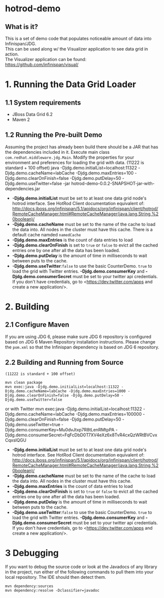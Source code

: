 <!---
JBoss, Home of Professional Open Source
Copyright 2011 Red Hat Inc. and/or its affiliates and other
contributors as indicated by the @author tags. All rights reserved.
See the copyright.txt in the distribution for a full listing of
individual contributors.

This is free software; you can redistribute it and/or modify it
under the terms of the GNU Lesser General Public License as
published by the Free Software Foundation; either version 2.1 of
the License, or (at your option) any later version.

This software is distributed in the hope that it will be useful,
but WITHOUT ANY WARRANTY; without even the implied warranty of
MERCHANTABILITY or FITNESS FOR A PARTICULAR PURPOSE. See the GNU
Lesser General Public License for more details.

You should have received a copy of the GNU Lesser General Public
License along with this software; if not, write to the Free
Software Foundation, Inc., 51 Franklin St, Fifth Floor, Boston, MA
02110-1301 USA, or see the FSF site: http://www.fsf.org.
--->

hotrod-demo
========================

What is it?
-----------

This is a set of demo code that populates noticeable amount of data into Infinispan/JDG.  
This can be used along w/ the Visualizer application to see data grid in action.  
The Visualizer application can be found: <https://github.com/infinispan/visual/>

# 1. Running the Data Grid Loader

## 1.1 System requirements
 * JBoss Data Grid 6.2
 * Maven 2

## 1.2 Running the Pre-built Demo
Assuming the project has already been build there should be a JAR that has the dependencies included in it.  Execute main class `com.redhat.middleware.jdg.Main`.  Modify the properties for your environment and preferences for loading the grid with data.
        (11222 is standard + 100 offset)
	java -Djdg.demo.initialList=localhost:11322 -Djdg.demo.cacheName=labCache -Djdg.demo.maxEntries=100 -Djdg.demo.clearOnFinish=false -Djdg.demo.putDelay=50 -Djdg.demo.useTwitter=false -jar hotrod-demo-0.0.2-SNAPSHOT-jar-with-dependencies.jar

* **-Djdg.demo.initialList** must be set to at least one data grid node's hotrod interface. See HotRod Client documentation equivalent of: <http://docs.jboss.org/infinispan/5.1/apidocs/org/infinispan/client/hotrod/RemoteCacheManager.html#RemoteCacheManager(java.lang.String,%20boolean)/>
* **-Djdg.demo.cacheName** must be set to the name of the cache to load the data into. All nodes in the cluster must have this cache.  There is a default cache namded `namedCache`
* **-Djdg.demo.maxEntries** is the count of data entries to load
* **-Djdg.demo.clearOnFinish** is set to `true` or `false` to evict all the cached entries one by one after all the data has been loaded.
* **-Djdg.demo.putDelay** is the amount of time in milliseconds to wait between puts to the cache.
* **-Djdg.demo.useTwitter**:`false` to use the basic CounterDemo. `true` to load the grid with Twitter entries. **-Djdg.demo.consumerKey** and **-Djdg.demo.consumerSecret** must be set to your twitter api credentials. If you don't have credentials, go to <https://dev.twitter.com/apps and create a new application/>.

# 2. Building

## 2.1 Configure Maven
If you are using JDG 6, please make sure JDG 6 repository is configured based on JDG 6 Maven 
Repository installation instructions.  Please change the `pom.xml` so that the Infinispan 
dependency is based on JDG 6 repository.

## 2.2 Building and Running from Source 
	(11222 is standard + 100 offset) 

	mvn clean package
	mvn exec:java -Djdg.demo.initialList=localhost:11322 -Djdg.demo.cacheName=labCache -Djdg.demo.maxEntries=1000 -Djdg.demo.clearOnFinish=false -Djdg.demo.putDelay=50 -Djdg.demo.useTwitter=false
or with Twitter
	mvn exec:java -Djdg.demo.initialList=localhost:11322 -Djdg.demo.cacheName=labCache -Djdg.demo.maxEntries=100000 -Djdg.demo.clearOnFinish=false -Djdg.demo.putDelay=50 -Djdg.demo.useTwitter=true -Djdg.demo.consumerKey=Mu0dvJtxp7R8tLenRMtpPA -Djdg.demo.consumerSecret=FqFcDbD0T7XV4eXz6x8TvR4cxQzWRtBVCvxCqxsIQGU 
	

* **-Djdg.demo.initialList** must be set to at least one data grid node's hotrod interface. See HotRod Client documentation equivalent of: <http://docs.jboss.org/infinispan/5.1/apidocs/org/infinispan/client/hotrod/RemoteCacheManager.html#RemoteCacheManager(java.lang.String,%20boolean)/>
* **-Djdg.demo.cacheName** must be set to the name of the cache to load the data into. All nodes in the cluster must have this cache.
* **-Djdg.demo.maxEntries** is the count of data entries to load
* **-Djdg.demo.clearOnFinish** is set to `true` or `false` to evict all the cached entries one by one after all the data has been loaded.
* **-Djdg.demo.putDelay** is the amount of time in milliseconds to wait between puts to the cache.
* **-Djdg.demo.useTwitter**:`false` to use the basic CounterDemo. `true` to load the grid with Twitter entries. **-Djdg.demo.consumerKey** and **-Djdg.demo.consumerSecret** must be set to your twitter api credentials. If you don't have credentials, go to <https://dev.twitter.com/apps and create a new application/>.

# 3 Debugging

If you want to debug the source code or look at the Javadocs of any library in the project, run either of the following commands to pull them into your local repository. The IDE should then detect them.

	mvn dependency:sources
	mvn dependency:resolve -Dclassifier=javadoc

